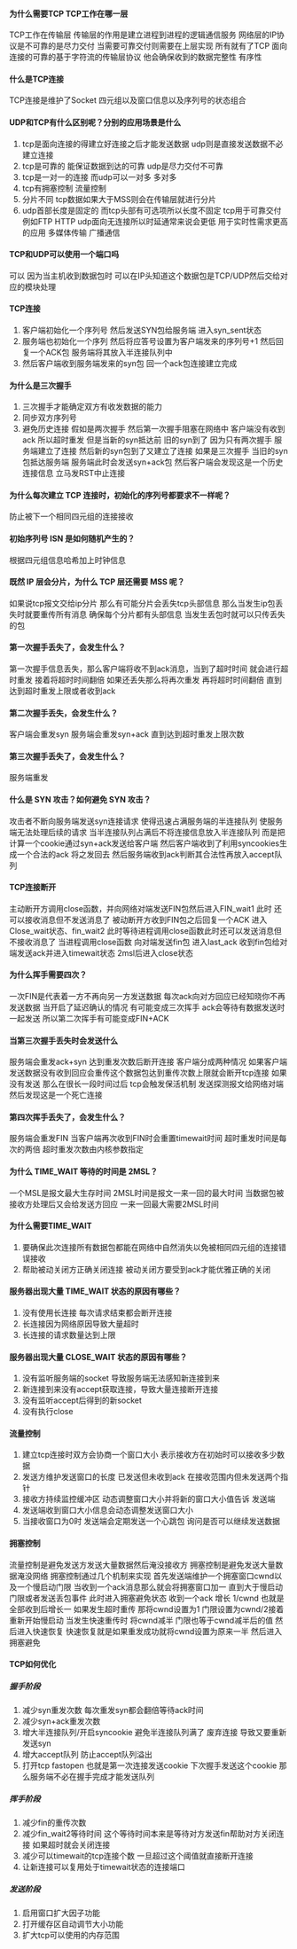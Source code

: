 #### 为什么需要TCP TCP工作在哪一层
TCP工作在传输层  传输层的作用是建立进程到进程的逻辑通信服务
网络层的IP协议是不可靠的是尽力交付 当需要可靠交付则需要在上层实现 所有就有了TCP  面向连接的可靠的基于字符流的传输层协议 他会确保收到的数据完整性 有序性

#### 什么是TCP连接
TCP连接是维护了Socket 四元组以及窗口信息以及序列号的状态组合

#### UDP和TCP有什么区别呢？分别的应用场景是什么
1. tcp是面向连接的得建立好连接之后才能发送数据  udp则是直接发送数据不必建立连接
2. tcp是可靠的 能保证数据到达的可靠 udp是尽力交付不可靠
3. tcp是一对一的连接 而udp可以一对多 多对多
4. tcp有拥塞控制 流量控制
5. 分片不同 tcp数据如果大于MSS则会在传输层就进行分片
6. udp首部长度是固定的 而tcp头部有可选项所以长度不固定
tcp用于可靠交付 例如FTP  HTTP  udp面向无连接所以时延通常来说会更低 用于实时性需求更高的应用 多媒体传输 广播通信

#### TCP和UDP可以使用一个端口吗
可以  因为当主机收到数据包时 可以在IP头知道这个数据包是TCP/UDP然后交给对应的模块处理

#### TCP连接
1. 客户端初始化一个序列号 然后发送SYN包给服务端  进入syn_sent状态
2. 服务端也初始化一个序列 然后将应答号设置为客户端发来的序列号+1 然后回复一个ACK包 服务端将其放入半连接队列中
3. 然后客户端收到服务端发来的syn包 回一个ack包连接建立完成

#### 为什么是三次握手
1. 三次握手才能确定双方有收发数据的能力
2. 同步双方序列号
3. 避免历史连接  假如是两次握手  然后第一次握手阻塞在网络中 客户端没有收到ack 所以超时重发 但是当新的syn抵达前 旧的syn到了 因为只有两次握手 服务端建立了连接  然后新的syn包到了又建立了连接  如果是三次握手 当旧的syn包抵达服务端 服务端此时会发送syn+ack包  然后客户端会发现这是一个历史连接信息 立马发RST中止连接
#### 为什么每次建立 TCP 连接时，初始化的序列号都要求不一样呢？
防止被下一个相同四元组的连接接收


#### 初始序列号 ISN 是如何随机产生的？
根据四元组信息哈希加上时钟信息

#### 既然 IP 层会分片，为什么 TCP 层还需要 MSS 呢？
如果说tcp报文交给ip分片 那么有可能分片会丢失tcp头部信息  那么当发生ip包丢失时就要重传所有消息  确保每个分片都有头部信息  当发生丢包时就可以只传丢失的包

#### 第一次握手丢失了，会发生什么？
第一次握手信息丢失，那么客户端将收不到ack消息，当到了超时时间 就会进行超时重发  接着将超时时间翻倍  如果还丢失那么将再次重发  再将超时时间翻倍 直到达到超时重发上限或者收到ack

#### 第二次握手丢失，会发生什么？
客户端会重发syn  服务端会重发syn+ack 直到达到超时重发上限次数

#### 第三次握手丢失了，会发生什么？
服务端重发

#### 什么是 SYN 攻击？如何避免 SYN 攻击？
攻击者不断向服务端发送syn连接请求  使得迅速占满服务端的半连接队列 使服务端无法处理后续的请求
当半连接队列占满后不将连接信息放入半连接队列 而是把计算一个cookie通过syn+ack发送给客户端 然后客户端收到了利用syncookies生成一个合法的ack 将之发回去 然后服务端收到ack判断其合法性再放入accept队列

#### TCP连接断开
主动断开方调用close函数，并向网络对端发送FIN包然后进入FIN_wait1 此时 还可以接收消息但不发送消息了 被动断开方收到FIN包之后回复一个ACK 进入Close_wait状态、fin_wait2 此时等待进程调用close函数此时还可以发送消息但不接收消息了  当进程调用close函数 向对端发送fin包 进入last_ack 收到fin包给对端发送ack并进入timewait状态  2msl后进入close状态
#### 为什么挥手需要四次？
一次FIN是代表着一方不再向另一方发送数据 每次ack向对方回应已经知晓你不再发送数据
当开启了延迟确认的情况 有可能变成三次挥手  ack会等待有数据发送时一起发送 所以第二次挥手有可能变成FIN+ACK

#### 当第三次握手丢失时会发送什么
服务端会重发ack+syn 达到重发次数后断开连接
客户端分成两种情况
如果客户端发送数据没有收到回应会重传这个数据包达到重传次数上限就会断开tcp连接
如果没有发送 那么在很长一段时间过后 tcp会触发保活机制 发送探测报文给网络对端 然后发现这是一个死亡连接

#### 第四次挥手丢失了，会发生什么？
服务端会重发FIN 当客户端再次收到FIN时会重置timewait时间  超时重发时间是每次的两倍  超时重发次数由内核参数指定

#### 为什么 TIME_WAIT 等待的时间是 2MSL？
一个MSL是报文最大生存时间  2MSL时间是报文一来一回的最大时间 当数据包被接收方处理后又会给发送方回应 一来一回最大需要2MSL时间

#### 为什么需要TIME_WAIT
1. 要确保此次连接所有数据包都能在网络中自然消失以免被相同四元组的连接错误接收
2. 帮助被动关闭方正确关闭连接  被动关闭方要受到ack才能优雅正确的关闭

#### 服务器出现大量 TIME_WAIT 状态的原因有哪些？
1. 没有使用长连接 每次请求结束都会断开连接
2. 长连接因为网络原因导致大量超时
3. 长连接的请求数量达到上限

#### 服务器出现大量 CLOSE_WAIT 状态的原因有哪些？
1. 没有监听服务端的socket 导致服务端无法感知新连接到来
2. 新连接到来没有accept获取连接，导致大量连接断开连接
3. 没有监听accept后得到的新socket
4. 没有执行close

#### 流量控制
1. 建立tcp连接时双方会协商一个窗口大小 表示接收方在初始时可以接收多少数据
2. 发送方维护发送窗口的长度 已发送但未收到ack  在接收范围内但未发送两个指针
3. 接收方持续监控缓冲区 动态调整窗口大小并将新的窗口大小值告诉 发送端
4. 发送端收到窗口大小信息会动态调整发送窗口大小
5. 当接收窗口为0时 发送端会定期发送一个心跳包 询问是否可以继续发送数据

#### 拥塞控制
流量控制是避免发送方发送大量数据然后淹没接收方
拥塞控制是避免发送大量数据淹没网络
拥塞控制通过几个机制来实现
首先发送端维护一个拥塞窗口cwnd以及一个慢启动门限
当收到一个ack消息那么就会将拥塞窗口加一 直到大于慢启动门限或者发送丢包事件
此时进入拥塞避免状态 收到一个ack 增长 1/cwnd 也就是全部收到后增长一
如果发生超时重传 那将cwnd设置为1  门限设置为cwnd/2接着重新开始慢启动
当发生快速重传时 将cwnd减半 门限也等于cwnd减半后的值
然后进入快速恢复
快速恢复就是如果重发成功就将cwnd设置为原来一半 然后进入拥塞避免

#### TCP如何优化
##### 握手阶段
1. 减少syn重发次数 每次重发syn都会翻倍等待ack时间
2. 减少syn+ack重发次数
3. 增大半连接队列/开启syncookie  避免半连接队列满了 废弃连接 导致又要重新发送syn
4. 增大accept队列 防止accept队列溢出
5. 打开tcp fastopen 也就是第一次连接发送cookie 下次握手发送这个cookie 那么服务端不必在握手完成才能发送队列
##### 挥手阶段
1. 减少fin的重传次数
2. 减少fin_wait2等待时间  这个等待时间本来是等待对方发送fin帮助对方关闭连接  如果超时就会关闭连接
3. 减少可以timewait的tcp连接个数 一旦超过这个阈值就直接断开连接
4. 让新连接可以复用处于timewait状态的连接端口

##### 发送阶段
1. 启用窗口扩大因子功能
2. 打开缓存区自动调节大小功能
3. 扩大tcp可以使用的内存范围